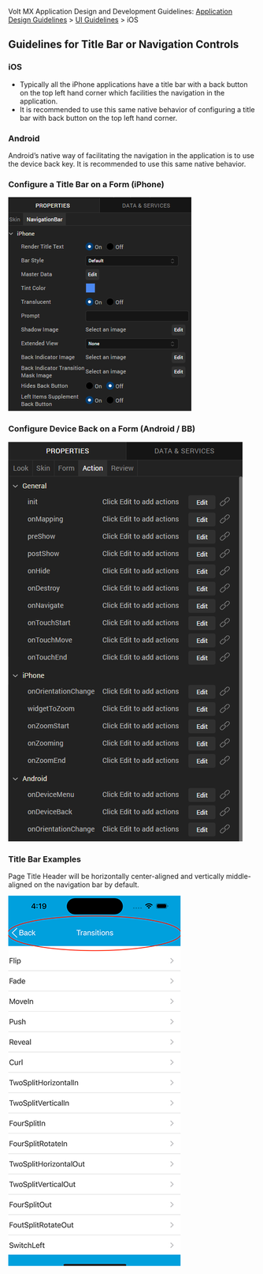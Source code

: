                           

Volt MX  Application Design and Development Guidelines: [Application Design Guidelines](Application_Design_Guidelines_Overview.md) > [UI Guidelines](UI_Guidelines.md) > iOS

Guidelines for Title Bar or Navigation Controls
-----------------------------------------------

### iOS

*   Typically all the iPhone applications have a title bar with a back button on the top left hand corner which facilities the navigation in the application.
*   It is recommended to use this same native behavior of configuring a title bar with back button on the top left hand corner.

### Android

Android’s native way of facilitating the navigation in the application is to use the device back key. It is recommended to use this same native behavior.

### Configure a Title Bar on a Form (iPhone)

![](Resources/Images/Title_bar_iPhone_.png)

### Configure Device Back on a Form (Android / BB)

![](Resources/Images/Device_Back_Menu_Android.png)

### Title Bar Examples

Page Title Header will be horizontally center-aligned and vertically middle-aligned on the navigation bar by default.

![](Resources/Images/TitleBarsExamples_132x222.png)

